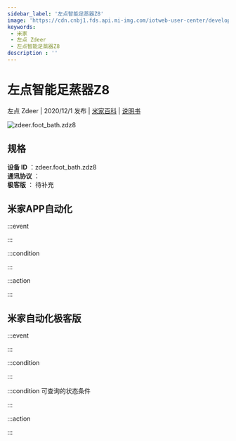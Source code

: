 ```yaml
---
sidebar_label: '左点智能足蒸器Z8'
image: 'https://cdn.cnbj1.fds.api.mi-img.com/iotweb-user-center/developer_1679048482204v4wPfLbt.png?GalaxyAccessKeyId=AKVGLQWBOVIRQ3XLEW&Expires=9223372036854775807&Signature=eEmzlIqjUf4g/dlIOIYwXW1norM='
keywords: 
 - 米家
 - 左点 Zdeer
 - 左点智能足蒸器Z8
description : ''
---
```

# 左点智能足蒸器Z8

左点 Zdeer | 2020/12/1 发布 | [米家百科](https://home.mi.com/webapp/content/baike/product/index.html?model=zdeer.foot_bath.zdz8) | [说明书](https://home.mi.com/views/introduction.html?model=zdeer.foot_bath.zdz8&region=cn)

![zdeer.foot_bath.zdz8](https://cdn.cnbj1.fds.api.mi-img.com/iotweb-user-center/developer_1679048482204v4wPfLbt.png?GalaxyAccessKeyId=AKVGLQWBOVIRQ3XLEW&Expires=9223372036854775807&Signature=eEmzlIqjUf4g/dlIOIYwXW1norM=)

## 规格  
> 
**设备 ID** ：zdeer.foot_bath.zdz8  
**通讯协议** ：  
**极客版**  ： 待补充 


## 米家APP自动化  

:::event  

:::

:::condition  

:::

:::action   

:::

## 米家自动化极客版  

:::event  

:::

:::condition  

:::

:::condition 可查询的状态条件  

:::

:::action  

:::

        
